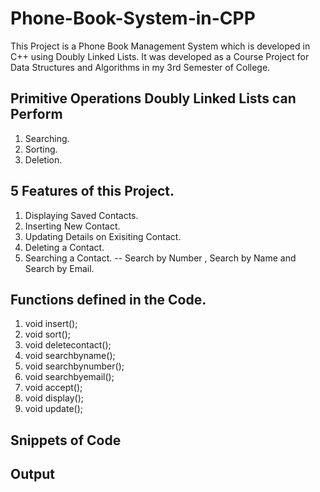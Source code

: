 
# Phone-Book-System-in-CPP

This Project is a Phone Book Management System which is developed in C++ using Doubly Linked Lists. It was developed as a Course Project for Data Structures and Algorithms in my 3rd Semester of College.

## Primitive Operations Doubly Linked Lists can Perform 
1. Searching. 
2. Sorting. 
3. Deletion.

## 5 Features of this Project.
1. Displaying Saved Contacts.
2. Inserting New Contact.
3. Updating Details on Exisiting Contact.
4. Deleting a Contact.
5. Searching a Contact. -- Search by Number , Search by Name and Search by Email.


## Functions defined in the Code.
1. void insert();
2. void sort();
3. void deletecontact();
4. void searchbyname();
5. void searchbynumber();
6. void searchbyemail();
7. void accept();
8. void display();
9. void update();
	


## Snippets of Code

## Output
